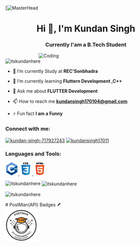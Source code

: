 [![MasterHead](https://cdn.prod.website-files.com/5ef9f09160a5c429970bc031/642815e98fbcbed931bfb3e6_Flutter%20Animations_Cover-p-2000.png)
<h1 align="center">Hi 👋, I'm Kundan Singh</h1>
<h3 align="center">Currently I'am a B.Tech Student</h3>
<img align="right" alt="Coding" width="400" src="https://user-images.githubusercontent.com/74038190/238353480-219bcc70-f5dc-466b-9a60-29653d8e8433.gif">

<p align="left"> <img src="https://komarev.com/ghpvc/?username=itskundanhere&label=Profile%20views&color=0e75b6&style=flat" alt="itskundanhere" /> </p>

- 🔭 I’m currently Study at **REC'Sonbhadra**

- 🌱 I’m currently learning **Fluttern Development ,C++**

- 💬 Ask me about **FLUTTER Development**

- 📫 How to reach me **kundansingh170104@gmail.com**

- ⚡ Fun fact **I am a Funny**

<h3 align="left">Connect with me:</h3>
<p align="left">
<a href="https://linkedin.com/in/kundan-singh-717927243" target="blank"><img align="center" src="https://raw.githubusercontent.com/rahuldkjain/github-profile-readme-generator/master/src/images/icons/Social/linked-in-alt.svg" alt="kundan-singh-717927243" height="30" width="40" /></a>
<a href="https://www.hackerrank.com/kundansingh17011" target="blank"><img align="center" src="https://raw.githubusercontent.com/rahuldkjain/github-profile-readme-generator/master/src/images/icons/Social/hackerrank.svg" alt="kundansingh17011" height="30" width="40" /></a>
</p>

<h3 align="left">Languages and Tools:</h3>
<p align="left"> <a href="https://www.w3schools.com/cpp/" target="_blank" rel="noreferrer"> <img src="https://raw.githubusercontent.com/devicons/devicon/master/icons/cplusplus/cplusplus-original.svg" alt="cplusplus" width="40" height="40"/> </a> <a href="https://www.w3schools.com/css/" target="_blank" rel="noreferrer"> <img src="https://raw.githubusercontent.com/devicons/devicon/master/icons/css3/css3-original-wordmark.svg" alt="css3" width="40" height="40"/> </a> <a href="https://www.w3.org/html/" target="_blank" rel="noreferrer"> <img src="https://raw.githubusercontent.com/devicons/devicon/master/icons/html5/html5-original-wordmark.svg" alt="html5" width="40" height="40"/> </a> </p>

<p><img align="left" src="https://github-readme-stats.vercel.app/api/top-langs?username=itskundanhere&show_icons=true&locale=en&layout=compact" alt="itskundanhere" /></p>

<p>&nbsp;<img align="center" src="https://github-readme-stats.vercel.app/api?username=itskundanhere&show_icons=true&locale=en" alt="itskundanhere" /></p>

<p><img align="center" src="https://github-readme-streak-stats.herokuapp.com/?user=itskundanhere&" alt="itskundanhere" /></p>
# PostMan(API) Badges 🪶
<div style='display:flex; align-items:center; gap: 10px;' align='center'>
<img src="https://raw.githubusercontent.com/girlscript/gssoc-website-new/main/public/badges/postman.png" width="100px" height="100px" />
  
</div>
